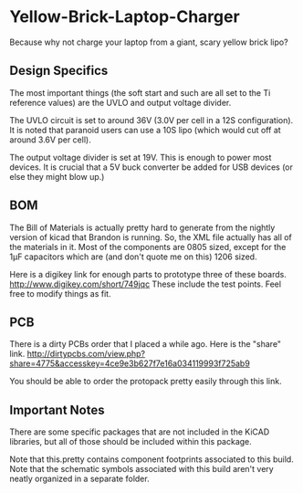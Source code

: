Yellow-Brick-Laptop-Charger
===========================

Because why not charge your laptop from a giant, scary yellow brick lipo?

Design Specifics
----------------
The most important things (the soft start and such are all set to the Ti
reference values) are the UVLO and output voltage divider.


The UVLO circuit is set to around 36V (3.0V per cell in a 12S configuration).
It is noted that paranoid users can use a 10S lipo (which would cut off at
around 3.6V per cell).

The output voltage divider is set at 19V.  This is enough to power most devices.  It is crucial that a 5V buck converter be added for USB devices (or else they
might blow up.)

BOM
---
The Bill of Materials is actually pretty hard to generate from the nightly
version of kicad that Brandon is running.
So, the XML file actually has all of the materials in it.
Most of the components are 0805 sized, except for the 1μF capacitors which are
(and don't quote me on this) 1206 sized.

Here is a digikey link for enough parts to prototype three of these boards.
http://www.digikey.com/short/749jqc  These include the test points.  Feel
free to modify things as fit.

PCB
---
There is a dirty PCBs order that I placed a while ago.
Here is the "share" link.
http://dirtypcbs.com/view.php?share=4775&accesskey=4ce9e3b627f7e16a034119993f725ab9

You should be able to order the protopack pretty easily through this link.

Important Notes
---------------
There are some specific packages that are not included in the KiCAD libraries,
but all of those should be included within this package.

Note that this.pretty contains component footprints associated to this build.
Note that the schematic symbols associated with this build aren't very neatly
organized in a separate folder.
